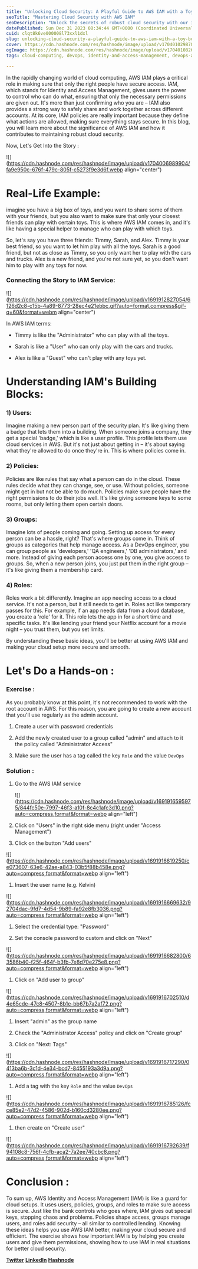 ```yaml
---
title: "Unlocking Cloud Security: A Playful Guide to AWS IAM with a Toy Box Analogy"
seoTitle: "Mastering Cloud Security with AWS IAM"
seoDescription: "Unlock the secrets of robust cloud security with our in-depth guide to AWS IAM. Learn how to control access, manage users, and implement policies."
datePublished: Sun Dec 31 2023 08:34:44 GMT+0000 (Coordinated Universal Time)
cuid: clqt8k6ve000008l73xxl1dxl
slug: unlocking-cloud-security-a-playful-guide-to-aws-iam-with-a-toy-box-analogy
cover: https://cdn.hashnode.com/res/hashnode/image/upload/v1704010298785/704d8ac4-ade9-4512-84c2-43683c1956b0.png
ogImage: https://cdn.hashnode.com/res/hashnode/image/upload/v1704010826772/6abd1408-ea4e-42cf-a3d4-97b128ae71e4.png
tags: cloud-computing, devops, identity-and-access-management, devops-articles, aws-iam, devops-trends, devops-journey, cloud-security, devopscommunity, aws-amazonwebservices-cloudcomputing-scalability-5-innovation-businesstransformation-datasecurity-8-costeffective-techblog-awsservices-cloudtechnology-awsbenefits-digitaltransformation-awssecurity-awsforbusiness-cloudstorage-machinelearning-awsanalytics-awsnetworking-awscomputing, authentication-and-authorization-management, cloud-infrastructure-setup-company

---
```


In the rapidly changing world of cloud computing, AWS IAM plays a critical role in making sure that only the right people have secure access. IAM, which stands for Identity and Access Management, gives users the power to control who can do what, ensuring that only the necessary permissions are given out. It's more than just confirming who you are – IAM also provides a strong way to safely share and work together across different accounts. At its core, IAM policies are really important because they define what actions are allowed, making sure everything stays secure. In this blog, you will learn more about the significance of AWS IAM and how it contributes to maintaining robust cloud security.

Now, Let's Get Into the Story :

![](https://cdn.hashnode.com/res/hashnode/image/upload/v1704006989904/fa9e950c-676f-479c-805f-c5273f9e3d6f.webp align="center")

# Real-Life Example:

imagine you have a big box of toys, and you want to share some of them with your friends, but you also want to make sure that only your closest friends can play with certain toys. This is where AWS IAM comes in, and it's like having a special helper to manage who can play with which toys.

So, let's say you have three friends: Timmy, Sarah, and Alex. Timmy is your best friend, so you want to let him play with all the toys. Sarah is a good friend, but not as close as Timmy, so you only want her to play with the cars and trucks. Alex is a new friend, and you're not sure yet, so you don't want him to play with any toys for now.

### Connecting the Story to IAM Service:

![](https://cdn.hashnode.com/res/hashnode/image/upload/v1691912827054/6126d2c8-c15b-4a89-8773-28ec4e21ebbc.gif?auto=format,compress&gif-q=60&format=webm align="center")

In AWS IAM terms:

* Timmy is like the "Administrator" who can play with all the toys.
    
* Sarah is like a "User" who can only play with the cars and trucks.
    
* Alex is like a "Guest" who can't play with any toys yet.
    

# Understanding IAM's Building Blocks:

### 1) Users:

Imagine making a new person part of the security plan. It's like giving them a badge that lets them into a building. When someone joins a company, they get a special 'badge,' which is like a user profile. This profile lets them use cloud services in AWS. But it's not just about getting in – it's about saying what they're allowed to do once they're in. This is where policies come in.

### 2) Policies:

Policies are like rules that say what a person can do in the cloud. These rules decide what they can change, see, or use. Without policies, someone might get in but not be able to do much. Policies make sure people have the right permissions to do their jobs well. It's like giving someone keys to some rooms, but only letting them open certain doors.

### 3) Groups:

Imagine lots of people coming and going. Setting up access for every person can be a hassle, right? That's where groups come in. Think of groups as categories that help manage access. As a DevOps engineer, you can group people as 'developers,' 'QA engineers,' 'DB administrators,' and more. Instead of giving each person access one by one, you give access to groups. So, when a new person joins, you just put them in the right group – it's like giving them a membership card.

### 4) Roles:

Roles work a bit differently. Imagine an app needing access to a cloud service. It's not a person, but it still needs to get in. Roles act like temporary passes for this. For example, if an app needs data from a cloud database, you create a 'role' for it. This role lets the app in for a short time and specific tasks. It's like lending your friend your Netflix account for a movie night – you trust them, but you set limits.

By understanding these basic ideas, you'll be better at using AWS IAM and making your cloud setup more secure and smooth.

# Let's Do a Hands-on :

### Exercise :

As you probably know at this point, it's not recommended to work with the root account in AWS. For this reason, you are going to create a new account that you'll use regularly as the admin account.

1. Create a user with password credentials
    
2. Add the newly created user to a group called "admin" and attach to it the policy called "Administrator Access"
    
3. Make sure the user has a tag called the key `Role` and the value `DevOps`
    

### Solution :

1. Go to the AWS IAM service
    
    ![](https://cdn.hashnode.com/res/hashnode/image/upload/v1691916595975/844fc50e-7997-46f3-a10f-8c4c1afc3d10.png?auto=compress,format&format=webp align="left")
    
2. Click on "Users" in the right side menu (right under "Access Management")
    
3. Click on the button "Add users"
    

![](https://cdn.hashnode.com/res/hashnode/image/upload/v1691916619250/ce073607-63e6-42ae-a843-03b5f88b458e.png?auto=compress,format&format=webp align="left")

1. Insert the user name (e.g. Kelvin)
    

![](https://cdn.hashnode.com/res/hashnode/image/upload/v1691916669632/92704dac-9fd7-4d54-9b89-fa92e8fb3036.png?auto=compress,format&format=webp align="left")

1. Select the credential type: "Password"
    
2. Set the console password to custom and click on "Next"
    

![](https://cdn.hashnode.com/res/hashnode/image/upload/v1691916682800/63586b40-f25f-464f-b3fb-7e8d70e275e8.png?auto=compress,format&format=webp align="left")

1. Click on "Add user to group"
    

![](https://cdn.hashnode.com/res/hashnode/image/upload/v1691916702510/d4e65cde-47c8-4507-8b1e-bb67b7a2af72.png?auto=compress,format&format=webp align="left")

1. Insert "admin" as the group name
    
2. Check the "Administrator Access" policy and click on "Create group"
    
3. Click on "Next: Tags"
    

![](https://cdn.hashnode.com/res/hashnode/image/upload/v1691916717290/0413ba6b-3c1d-4e34-bcd7-8455193a3d9a.png?auto=compress,format&format=webp align="left")

1. Add a tag with the key `Role` and the value `DevOps`
    

![](https://cdn.hashnode.com/res/hashnode/image/upload/v1691916785126/fcce85e2-47d2-4586-902d-b160cd3280ee.png?auto=compress,format&format=webp align="left")

1. then create on "Create user"
    

![](https://cdn.hashnode.com/res/hashnode/image/upload/v1691916792639/f94108c8-756f-4cfb-aca2-7a2ee740cbc8.png?auto=compress,format&format=webp align="left")

# Conclusion :

To sum up, AWS Identity and Access Management (IAM) is like a guard for cloud setups. It uses users, policies, groups, and roles to make sure access is secure. Just like the bank controls who goes where, IAM gives out special keys, stopping chaos and problems. Policies shape access, groups manage users, and roles add security – all similar to controlled lending. Knowing these ideas helps you use AWS IAM better, making your cloud secure and efficient. The exercise shows how important IAM is by helping you create users and give them permissions, showing how to use IAM in real situations for better cloud security.

[**Twitter**](https://twitter.com/Kelvinparmar12) [**LinkedIn**](https://www.linkedin.com/in/kelvinparmar/) [**Hashnode**](https://kelvin-parmar.hashnode.dev/)